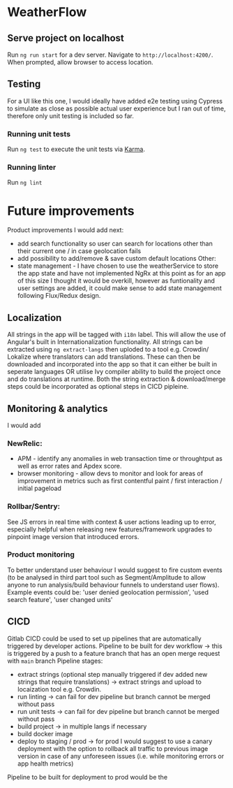 # WeatherFlow

## Serve project on localhost
Run `ng run start` for a dev server. Navigate to `http://localhost:4200/`.
When prompted, allow browser to access location.

## Testing
For a UI like this one, I would ideally have added e2e testing using Cypress to simulate as close as possible actual user experience but I ran out of time, therefore only unit testing is included so far.

### Running unit tests
Run `ng test` to execute the unit tests via [Karma](https://karma-runner.github.io).

### Running linter
Run `ng lint`

# Future improvements
Product improvements I would add next:
* add search functionality so user can search for locations other than their current one / in case geolocation fails
* add possibility to add/remove & save custom default locations
Other:
* state management - I have chosen to use the weatherService to store the app state and have not implemented NgRx at this point as for an app of this size I thought it would be overkill, however as funtionality and user settings are added, it could make sense to add state management following Flux/Redux design.

## Localization
All strings in the app will be tagged with `i18n` label. This will allow the use of Angular's built in Internationalization functionality. All strings can be extracted using `ng extract-langs` then uploded to a tool e.g. Crowdin/ Lokalize where translators can add translations. These can then be downloaded and incorporated into the app so that it can either be built in seperate languages OR utilise Ivy compiler ability to build the project once and do translations at runtime.
Both the string extraction & download/merge steps could be incorporated as optional steps in CICD pipleine.

## Monitoring & analytics
I would add
### NewRelic:
* APM - identify any anomalies in web transaction time or throughtput as well as error rates and Apdex score. 
* browser monitoring - allow devs to monitor and look for areas of improvement in metrics such as first contentful paint / first interaction / initial pageload
### Rollbar/Sentry:
See JS errors in real time with context & user actions leading up to error, especially helpful when releasing new features/framework upgrades to pinpoint image version that introduced errors.

### Product monitoring
To better understand user behaviour I would suggest to fire custom events (to be analysed in third part tool such as Segment/Amplitude to allow anyone to run analysis/build behaviour funnels to understand user flows). Example events could be: 'user denied geolocation permission', 'used search feature', 'user changed units' 

## CICD
Gitlab CICD could be used to set up pipelines that are automatically triggered by developer actions.
Pipeline to be built for dev workflow -> this is triggered by a push to a feature branch that has an open merge request with `main` branch
Pipeline stages:
* extract strings (optional step manually triggered if dev added new strings that require translations) -> extract strings and upload to locaization tool e.g. Crowdin.
* run linting -> can fail for dev pipeline but branch cannot be merged without pass
* run unit tests -> can fail for dev pipeline but branch cannot be merged without pass
* build project -> in multiple langs if necessary
* build docker image
* deploy to staging / prod -> for prod I would suggest to use a canary deployment with the option to rollback all traffic to previous image version in case of any unforeseen issues (i.e. while monitoring errors or app health metrics)

Pipeline to be built for deployment to prod would be the 





